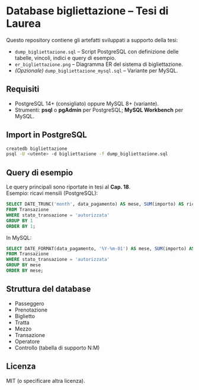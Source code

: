 # Database bigliettazione – Tesi di Laurea

Questo repository contiene gli artefatti sviluppati a supporto della tesi:
- `dump_bigliettazione.sql` – Script PostgreSQL con definizione delle tabelle, vincoli, indici e query di esempio.
- `er_bigliettazione.png` – Diagramma ER del sistema di bigliettazione.
- *(Opzionale)* `dump_bigliettazione_mysql.sql` – Variante per MySQL.

## Requisiti
- PostgreSQL 14+ (consigliato) oppure MySQL 8+ (variante).
- Strumenti: **psql** o **pgAdmin** per PostgreSQL; **MySQL Workbench** per MySQL.

## Import in PostgreSQL
```bash
createdb bigliettazione
psql -U <utente> -d bigliettazione -f dump_bigliettazione.sql
```

## Query di esempio
Le query principali sono riportate in tesi al **Cap. 18**.  
Esempio: ricavi mensili (PostgreSQL):
```sql
SELECT DATE_TRUNC('month', data_pagamento) AS mese, SUM(importo) AS ricavi
FROM Transazione
WHERE stato_transazione = 'autorizzata'
GROUP BY 1
ORDER BY 1;
```

In MySQL:
```sql
SELECT DATE_FORMAT(data_pagamento, '%Y-%m-01') AS mese, SUM(importo) AS ricavi
FROM Transazione
WHERE stato_transazione = 'autorizzata'
GROUP BY mese
ORDER BY mese;
```

## Struttura del database
- Passeggero
- Prenotazione
- Biglietto
- Tratta
- Mezzo
- Transazione
- Operatore
- Controllo (tabella di supporto N:M)

## Licenza
MIT (o specificare altra licenza).
